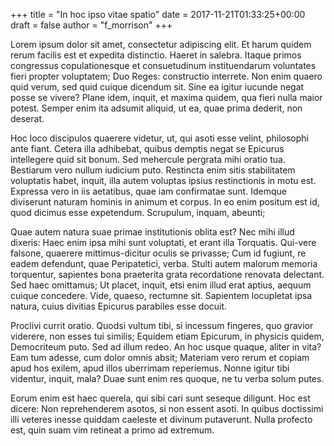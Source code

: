 +++
title = "In hoc ipso vitae spatio"
date = 2017-11-21T01:33:25+00:00
draft = false
author = "f_morrison"
+++

Lorem ipsum dolor sit amet, consectetur adipiscing elit. Et harum quidem rerum
facilis est et expedita distinctio. Haeret in salebra. Itaque primos congressus
copulationesque et consuetudinum instituendarum voluntates fieri propter
voluptatem; Duo Reges: constructio interrete. Non enim quaero quid verum, sed
quid cuique dicendum sit. Sine ea igitur iucunde negat posse se vivere? Plane
idem, inquit, et maxima quidem, qua fieri nulla maior potest. Semper enim ita
adsumit aliquid, ut ea, quae prima dederit, non deserat.

Hoc loco discipulos quaerere videtur, ut, qui asoti esse velint, philosophi
ante fiant. Cetera illa adhibebat, quibus demptis negat se Epicurus intellegere
quid sit bonum. Sed mehercule pergrata mihi oratio tua. Bestiarum vero nullum
iudicium puto. Restincta enim sitis stabilitatem voluptatis habet, inquit, illa
autem voluptas ipsius restinctionis in motu est. Expressa vero in iis
aetatibus, quae iam confirmatae sunt. Idemque diviserunt naturam hominis in
animum et corpus. In eo enim positum est id, quod dicimus esse expetendum.
Scrupulum, inquam, abeunti;

Quae autem natura suae primae institutionis oblita est? Nec mihi illud dixeris:
Haec enim ipsa mihi sunt voluptati, et erant illa Torquatis. Qui-vere falsone,
quaerere mittimus-dicitur oculis se privasse; Cum id fugiunt, re eadem
defendunt, quae Peripatetici, verba. Stulti autem malorum memoria torquentur,
sapientes bona praeterita grata recordatione renovata delectant. Sed haec
omittamus; Ut placet, inquit, etsi enim illud erat aptius, aequum cuique
concedere. Vide, quaeso, rectumne sit. Sapientem locupletat ipsa natura, cuius
divitias Epicurus parabiles esse docuit.

Proclivi currit oratio. Quodsi vultum tibi, si incessum fingeres, quo gravior
viderere, non esses tui similis; Equidem etiam Epicurum, in physicis quidem,
Democriteum puto. Sed ad illum redeo. An hoc usque quaque, aliter in vita? Eam
tum adesse, cum dolor omnis absit; Materiam vero rerum et copiam apud hos
exilem, apud illos uberrimam reperiemus. Nonne igitur tibi videntur, inquit,
mala? Duae sunt enim res quoque, ne tu verba solum putes.

Eorum enim est haec querela, qui sibi cari sunt seseque diligunt. Hoc est
dicere: Non reprehenderem asotos, si non essent asoti. In quibus doctissimi
illi veteres inesse quiddam caeleste et divinum putaverunt. Nulla profecto est,
quin suam vim retineat a primo ad extremum.
